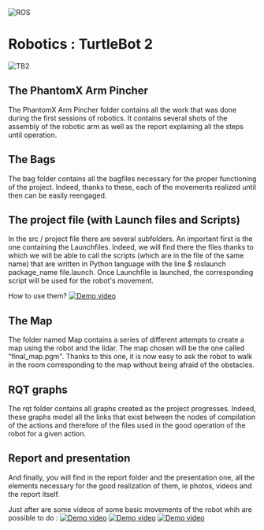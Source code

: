 <img src = "https://niryo.com/wp-content/uploads/2016/12/ros_logo.png" title = "ROS" alt = "ROS">
<h1>Robotics : TurtleBot 2</h1>

<img src = "http://tdrobotica.co/1439-large_default/turtlebot.jpg" title = "TurtleBot 2" alt = "TB2">

<h2>The PhantomX Arm Pincher</h2> 
<p>
The PhantomX Arm Pincher folder contains all the work that was done during the first sessions of robotics.
It contains several shots of the assembly of the robotic arm as well as the report explaining all the steps until operation.
</p>

<h2>The Bags</h2>
<p>
The bag folder contains all the bagfiles necessary for the proper functioning of the project. 
Indeed, thanks to these, each of the movements realized until then can be easily reengaged.
</p>

<h2>The project file (with Launch files and Scripts)</h2>
<p>
In the src / project file there are several subfolders. An important first is the one containing the Launchfiles. 
Indeed, we will find there the files thanks to which we will be able to call the scripts 
(which are in the file of the same name) that are written in Python language with the line $ roslaunch package_name file.launch. 
Once Launchfile is launched, the corresponding script will be used for the robot's movement.
</p>

How to use them?
[![Demo video](https://img.youtube.com/vi/OgMLn4ib6k8/0.jpg)](https://www.youtube.com/watch?v=OgMLn4ib6k8)



<h2>The Map</h2>
<p>
The folder named Map contains a series of different attempts to create a map using the robot and the lidar.
The map chosen will be the one called "final_map.pgm". Thanks to this one, it is now easy to ask the robot to walk in the room 
corresponding to the map without being afraid of the obstacles.
</p>

<h2>RQT graphs</h2>
<p>
The rqt folder contains all graphs created as the project progresses. 
Indeed, these graphs model all the links that exist between the nodes of compilation of the actions and therefore of the 
files used in the good operation of the robot for a given action.
</p>

<h2>Report and presentation</h2>
<p>
And finally, you will find in the report folder and the presentation one, all the elements necessary for the good realization of them, 
ie photos, videos and the report itself.

Just after are some videos of some basic movements of the robot whih are possible to do :
[![Demo video](https://img.youtube.com/vi/FClwrSILzI4/0.jpg)](https://youtu.be/FClwrSILzI4)
[![Demo video](https://img.youtube.com/vi/ii4MWwOrxws/0.jpg)](https://youtu.be/ii4MWwOrxws)
[![Demo video](https://img.youtube.com/vi/kcxKbuMNRy4/0.jpg)](https://youtu.be/kcxKbuMNRy4)

</p>

